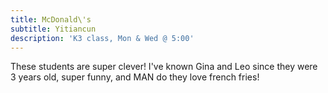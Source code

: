 ```yaml
---
title: McDonald\'s
subtitle: Yitiancun
description: 'K3 class, Mon & Wed @ 5:00'
---
```


These students are super clever! I've known Gina and Leo since they were 3 years old, super funny, and MAN do they love french fries!